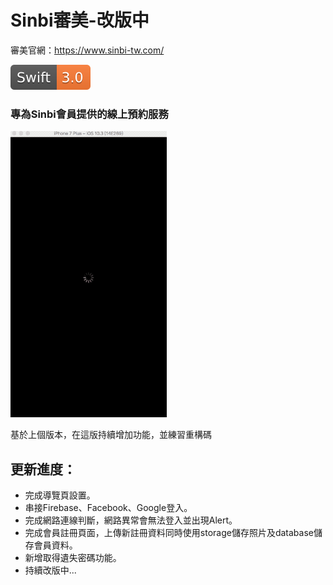 # Sinbi審美-改版中

審美官網：<https://www.sinbi-tw.com/><br>

![swift 3.0](https://github.com/gannasong/SinbiDemo21/blob/master/swift3.0.svg)
### 專為Sinbi會員提供的線上預約服務
![](https://github.com/gannasong/SinbiDemo21/blob/master/SnibiGif01.gif)

基於上個版本，在這版持續增加功能，並練習重構碼

**更新進度：**<br>
---
* 完成導覽頁設置。
* 串接Firebase、Facebook、Google登入。
* 完成網路連線判斷，網路異常會無法登入並出現Alert。
* 完成會員註冊頁面，上傳新註冊資料同時使用storage儲存照片及database儲存會員資料。
* 新增取得遺失密碼功能。
* 持續改版中...

